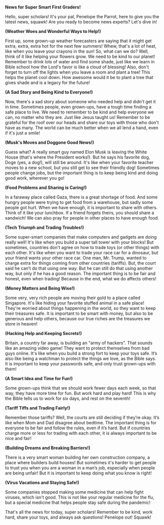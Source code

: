 **News for Super Smart First Graders!**

Hello, super scholars! It's your pal, Penelope the Parrot, here to give you the latest news, squawk! Are you ready to become news experts? Let's dive in!

**(Weather Woes and Wonderful Ways to Help!)**

First up, some grown-up weather forecasters are saying that it might get extra, extra, extra hot for the next few summers! Whew, that's a lot of heat, like when you leave your crayons in the sun! So, what can we do? Well, think of it like helping your flowers grow. We need to be kind to our planet! Remember to drink lots of water and find some shade, just like we learn in Bible school how the Lord's favor is like a cloud of blessing! Also, don't forget to turn off the lights when you leave a room and plant a tree! This helps the planet cool down. How awesome would it be to plant a tree that gives shade and is a legacy for the future!

**(A Sad Story and Being Kind to Everyone!)**

Now, there's a sad story about someone who needed help and didn't get it in time. Sometimes people, even grown-ups, have a tough time finding a safe place to live. We need to remember to be kind and help everyone we can, no matter who they are. Just like Jesus taught us! Remember to be grateful for the roof over our heads and share our toys with those who don't have as many. The world can be much better when we all lend a hand, even if it's just a smile!

**(Musk's Moves and Doggone Good News!)**

Guess what? A really smart guy named Elon Musk is leaving the White House (that's where the President works!). But he says his favorite dog, Doge (yes, a dog!), will still be around. It's like when your favorite teacher moves to a new school, but you still get to see their friendly dog! Sometimes people change jobs, but the important thing is to keep being kind and doing good work, wherever you go!

**(Food Problems and Sharing is Caring!)**

In a faraway place called Gaza, there is a great shortage of food. And some hungry people were trying to get food from a warehouse, but sadly some people got hurt. When we have enough, it is important to share with others. Think of it like your lunchbox. If a friend forgets theirs, you should share a sandwich! We can also pray for people in other places to have enough food.

**(Tech Triumph and Trading Troubles!)**

Some super-smart companies that make computers and gadgets are doing really well! It's like when you build a super tall tower with your blocks! But sometimes, countries don't agree on how to trade toys (or other things) with each other. It's like when you want to trade your race car for a dinosaur, but your friend wants your other race car. One man, Mr. Trump, wanted to charge extra for things coming from other countries (tariffs). But, the court said he can’t do that using one way. But he can still do that using another way, but only if he has a good reason. The important thing is to be fair and honest, even when trading! Because in the end, what we do affects others!

**(Money Matters and Being Wise!)**

Some very, very rich people are moving their gold to a place called Singapore. It's like hiding your favorite stuffed animal in a safe place! They're worried about things happening in the world, so they want to keep their treasures safe. It is important to be smart with money, but also to be generous and help others, because our true riches are the treasures we store in heaven!

**(Hacking Help and Keeping Secrets!)**

Britain, a country far away, is building an "army of hackers". That sounds like an amazing video game! They want to protect themselves from bad guys online. It's like when you build a strong fort to keep your toys safe. It’s also like being a watchman to protect the things we love, as the Bible says. It is important to keep your passwords safe, and only trust grown-ups with them!

**(A Smart Idea and Time for Fun!)**

Some grown-ups think that we should work fewer days each week, so that way, they have more time for fun. But work hard and play hard! This is why the Bible tells us to work for six days, and rest on the seventh!

**(Tariff Tiffs and Trading Fairly!)**

Remember those tariffs? Well, the courts are still deciding if they’re okay. It’s like when Mom and Dad disagree about bedtime. The important thing is for everyone to be fair and follow the rules, even if it’s hard. But if countries charge more or less for trading with each other, it is always important to be nice and fair!

**(Building Dreams and Breaking Barriers!)**

There is a very smart woman building her own construction company, a place where builders build houses! But sometimes it's harder to get people to trust you when you are a woman in a man’s job, especially when people are being unfair! But it is important to keep doing what you know is right!

**(Virus Vacations and Staying Safe!)**

Some companies stopped making some medicine that can help fight viruses, which isn't good. This is not like your regular medicine for the flu, but a special medicine that helps people stay safe during the pandemic!

That's all the news for today, super scholars! Remember to be kind, work hard, share your toys, and always ask questions! Penelope out! Squawk!
